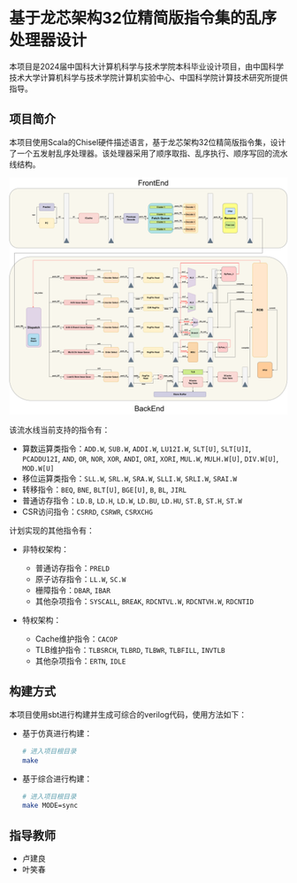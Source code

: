 # 基于龙芯架构32位精简版指令集的乱序处理器设计

本项目是2024届中国科大计算机科学与技术学院本科毕业设计项目，由中国科学技术大学计算机科学与技术学院计算机实验中心、中国科学院计算技术研究所提供指导。

## 项目简介

本项目使用Scala的Chisel硬件描述语言，基于龙芯架构32位精简版指令集，设计了一个五发射乱序处理器。该处理器采用了顺序取指、乱序执行、顺序写回的流水线结构。

![Pipeline](./doc/README.assets/Pipeline.png)

该流水线当前支持的指令有：

- 算数运算类指令：`ADD.W`, `SUB.W`, `ADDI.W`, `LU12I.W`, `SLT[U]`, `SLT[U]I`, `PCADDU12I`, `AND`, `OR`, `NOR`, `XOR`, `ANDI`, `ORI`, `XORI`, `MUL.W`, `MULH.W[U]`, `DIV.W[U]`, `MOD.W[U]`
- 移位运算类指令：`SLL.W`, `SRL.W`, `SRA.W`, `SLLI.W`, `SRLI.W`, `SRAI.W`
- 转移指令：`BEQ`, `BNE`, `BLT[U]`, `BGE[U]`, `B`, `BL`, `JIRL`
- 普通访存指令：`LD.B`, `LD.H`, `LD.W`, `LD.BU`, `LD.HU`, `ST.B`, `ST.H`, `ST.W`
- CSR访问指令：`CSRRD`, `CSRWR`, `CSRXCHG`

计划实现的其他指令有：

* 非特权架构：

    - 普通访存指令：`PRELD`
    - 原子访存指令：`LL.W`, `SC.W`
    - 栅障指令：`DBAR`, `IBAR`
    - 其他杂项指令：`SYSCALL`, `BREAK`, `RDCNTVL.W`, `RDCNTVH.W`, `RDCNTID`

* 特权架构：
  
    - Cache维护指令：`CACOP`
    - TLB维护指令：`TLBSRCH`, `TLBRD`, `TLBWR`, `TLBFILL`, `INVTLB`
    - 其他杂项指令：`ERTN`, `IDLE`



## 构建方式

本项目使用sbt进行构建并生成可综合的verilog代码，使用方法如下：

* 基于仿真进行构建：

    ```bash
    # 进入项目根目录
    make
    ```

* 基于综合进行构建：

    ```bash
    # 进入项目根目录
    make MODE=sync
    ```
## 指导教师
* 卢建良
* 叶笑春

